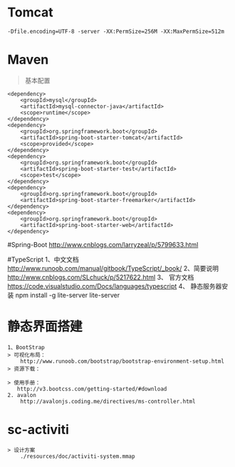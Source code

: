 # Tomcat
    -Dfile.encoding=UTF-8 -server -XX:PermSize=256M -XX:MaxPermSize=512m
# Maven
> 基本配置
```
<dependency>
    <groupId>mysql</groupId>
    <artifactId>mysql-connector-java</artifactId>
    <scope>runtime</scope>
</dependency>
<dependency>
    <groupId>org.springframework.boot</groupId>
    <artifactId>spring-boot-starter-tomcat</artifactId>
    <scope>provided</scope>
</dependency>
<dependency>
    <groupId>org.springframework.boot</groupId>
    <artifactId>spring-boot-starter-test</artifactId>
    <scope>test</scope>
</dependency>
<dependency>
    <groupId>org.springframework.boot</groupId>
    <artifactId>spring-boot-starter-freemarker</artifactId>
</dependency>
<dependency>
    <groupId>org.springframework.boot</groupId>
    <artifactId>spring-boot-starter-web</artifactId>
</dependency>

```

#Spring-Boot
    http://www.cnblogs.com/larryzeal/p/5799633.html  
    
#TypeScript
    1、中文文档
        http://www.runoob.com/manual/gitbook/TypeScript/_book/
    2、简要说明
        http://www.cnblogs.com/SLchuck/p/5217622.html
    3、 官方文档
        https://code.visualstudio.com/Docs/languages/typescript
    4、 静态服务器安装
        npm install -g lite-server
        lite-server
        
# 静态界面搭建
    1、BootStrap 
    > 可视化布局：
        http://www.runoob.com/bootstrap/bootstrap-environment-setup.html
    > 资源下载：
        
    > 使用手册：
       http://v3.bootcss.com/getting-started/#download
    2. avalon
        http://avalonjs.coding.me/directives/ms-controller.html
  

# sc-activiti 
    > 设计方案
        ./resources/doc/activiti-system.mmap